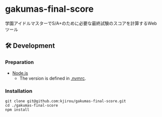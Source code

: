 # gakumas-final-score

学園アイドルマスターでS/A+のために必要な最終試験のスコアを計算するWebツール

## :hammer_and_wrench: Development

### Preparation

- [Node.js](https://nodejs.org/)
  - The version is defined in [.nvmrc](/.nvmrc).

### Installation

```
git clone git@github.com:kjirou/gakumas-final-score.git
cd ./gakumas-final-score
npm install
```
